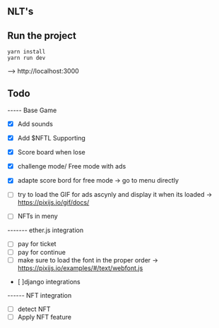 ## NLT's

## Run the project

```
yarn install
yarn run dev
```

--> http://localhost:3000

## Todo

----- Base Game

- [x] Add sounds
- [x] Add $NFTL Supporting
- [x] Score board when lose
- [x] challenge mode/ Free mode with ads
- [x] adapte score bord for free mode -> go to menu directly
- [ ] try to load the GIF for ads ascynly and display it when its loaded -> https://pixijs.io/gif/docs/
- [ ] NFTs in meny


------- ether.js integration

- [ ] pay for ticket
- [ ] pay for continue
- [ ] make sure to load the font in the proper order -> https://pixijs.io/examples/#/text/webfont.js
- [ ]django integrations

------ NFT integration

- [ ] detect NFT
- [ ] Apply NFT feature
